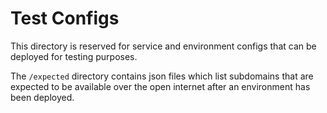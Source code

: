 # Test Configs

This directory is reserved for service and environment configs that can be deployed for testing purposes.

The `/expected` directory contains json files which list subdomains that are expected to be available over the open internet after an environment has been deployed.
